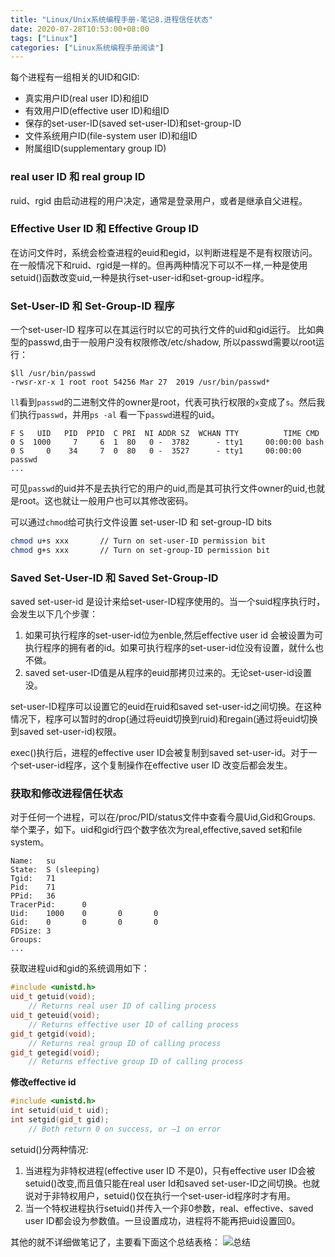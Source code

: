 ```yaml
---
title: "Linux/Unix系统编程手册-笔记8.进程信任状态"
date: 2020-07-28T10:53:00+08:00
tags: ["Linux"]
categories: ["Linux系统编程手册阅读"]
---
```


每个进程有一组相关的UID和GID:
- 真实用户ID(real user ID)和组ID
- 有效用户ID(effective user ID)和组ID
- 保存的set-user-ID(saved set-user-ID)和set-group-ID
- 文件系统用户ID(file-system user ID)和组ID
- 附属组ID(supplementary group ID)

### real user ID 和 real group ID

ruid、rgid 由启动进程的用户决定，通常是登录用户，或者是继承自父进程。


### Effective User ID 和 Effective Group ID
在访问文件时，系统会检查进程的euid和egid，以判断进程是不是有权限访问。在一般情况下和ruid、rgid是一样的。但再两种情况下可以不一样,一种是使用setuid()函数改变uid,一种是执行set-user-id和set-group-id程序。


### Set-User-ID 和 Set-Group-ID 程序

一个set-user-ID 程序可以在其运行时以它的可执行文件的uid和gid运行。
比如典型的passwd,由于一般用户没有权限修改/etc/shadow, 所以passwd需要以root运行：

```
$ll /usr/bin/passwd
-rwsr-xr-x 1 root root 54256 Mar 27  2019 /usr/bin/passwd*
```

`ll`看到`passwd`的二进制文件的owner是root，代表可执行权限的`x`变成了`s`。然后我们执行`passwd`，并用`ps -al` 看一下`passwd`进程的uid。

```
F S   UID   PID  PPID  C PRI  NI ADDR SZ  WCHAN TTY          TIME CMD
0 S  1000     7     6  1  80   0 -  3782      - tty1     00:00:00 bash
0 S     0    34     7  0  80   0 -  3527      - tty1     00:00:00 passwd
...

```

可见`passwd`的uid并不是去执行它的用户的uid,而是其可执行文件owner的uid,也就是root。这也就让一般用户也可以其修改密码。 
 
可以通过`chmod`给可执行文件设置  set-user-ID 和 set-group-ID bits

```sh
chmod u+s xxx       // Turn on set-user-ID permission bit        
chmod g+s xxx       // Turn on set-group-ID permission bit
```

### Saved Set-User-ID 和 Saved Set-Group-ID

saved set-user-id 是设计来给set-user-ID程序使用的。当一个suid程序执行时，会发生以下几个步骤：
1.  如果可执行程序的set-user-id位为enble,然后effective user id 会被设置为可执行程序的拥有者的id。如果可执行程序的set-user-id位没有设置，就什么也不做。
2.  saved set-user-ID值是从程序的euid那拷贝过来的。无论set-user-id设置没。

set-user-ID程序可以设置它的euid在ruid和saved set-user-id之间切换。在这种情况下，程序可以暂时的drop(通过将euid切换到ruid)和regain(通过将euid切换到saved set-user-id)权限。  

exec()执行后，进程的effective user ID会被复制到saved set-user-id。对于一个set-user-id程序，这个复制操作在effective user ID 改变后都会发生。


### 获取和修改进程信任状态

对于任何一个进程，可以在/proc/PID/status文件中查看今晨Uid,Gid和Groups.
举个栗子，如下。uid和gid行四个数字依次为real,effective,saved set和file system。

```
Name:   su
State:  S (sleeping)
Tgid:   71
Pid:    71
PPid:   36
TracerPid:      0
Uid:    1000    0       0       0
Gid:    0       0       0       0
FDSize: 3
Groups:
...
```

获取进程uid和gid的系统调用如下：

```cpp
#include <unistd.h>
uid_t getuid(void);
    // Returns real user ID of calling process
uid_t geteuid(void);
    // Returns effective user ID of calling process
gid_t getgid(void);
    // Returns real group ID of calling process
gid_t getegid(void);
    // Returns effective group ID of calling process
```

**修改effective id**

```cpp
#include <unistd.h>
int setuid(uid_t uid);
int setgid(gid_t gid);
    // Both return 0 on success, or –1 on error
```

setuid()分两种情况:
1. 当进程为非特权进程(effective user ID 不是0)，只有effective user ID会被setuid()改变,而且值只能在real user Id和saved set-user-ID之间切换。也就说对于非特权用户，setuid()仅在执行一个set-user-id程序时才有用。
2. 当一个特权进程执行setuid()并传入一个非0参数，real、effective、saved user ID都会设为参数值。一旦设置成功，进程将不能再把uid设置回0。

其他的就不详细做笔记了，主要看下面这个总结表格：
![总结](/img/the-linux-programming-interface-s8/summary_of_change_process_credentials.png)

